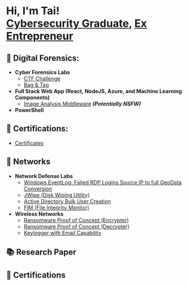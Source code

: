<h1>Hi, I'm Tai! <br/><a href="https://github.com/analyst133">Cybersecurity Graduate</a>, <a href="https://www.linkedin.com/in/khaja-taiyab-mohiuddin/">Ex Entrepreneur</a> </h1>

<h2>📜 Digital Forensics:</h2>

- <b>Cyber Forensics Labs</b>
  - [CTF Challenge](https://github.com/analyst133/Digital-Forensics/blob/main/CTF%20Challenge.md)
  - [Bag & Tag](https://github.com/analyst133/Digital-Forensics/blob/main/Bag%20&%20Tag.md)
- <b>Full Stack Web App (React, NodeJS, Azure, and Machine Learning Components)</b>
  - [Image Analysis Middleware](https://github.com/joshmadakor1/4chan-Image-Analysis-Middleware-C964) <b><i>(Potentially NSFW)</b></i>
- <b>PowerShell</b>
<h2>📜 Certifications:</h2>

  - [Certificates](https://github.com/analyst133/Certifications/blob/main/README.md)
 

<h2>🔂 Networks</h2>

- <b>Network Defense Labs</b>
  - [Windows EventLog: Failed RDP Logins Source IP to full GeoData Conversion](https://github.com/joshmadakor1/Sentinel-Lab)
  - [JWipe (Disk Wiping Utility)](https://github.com/joshmadakor1/Jwipe.PowerShell)
  - [Active Directory Bulk User Creation](https://github.com/joshmadakor1/AD_PS)
  - [FIM (File Integrity Monitor)](https://github.com/joshmadakor1/PowerShell-Integrity-FIM)
- <b>Wireless Networks</b>
  - [Ransomware Proof of Concept (Encrypter)](https://github.com/joshmadakor1/EncrypterPOC)
  - [Ransomware Proof of Concept (Decrypter)](https://github.com/joshmadakor1/DecrypterPOC)
  - [Keylogger with Email Capability](https://github.com/joshmadakor1/Key-Logger-With-Email)

<h2>📚 Research Paper</h2>
<h2>📜 Certifications</h2>



[facebook]: https://www.facebook.com/khajataiyabmohiuddin/
[linkedin]: https://linkedin.com/in/khaja-taiyab-mohiuddin/

<!--
**joshmadakor1/joshmadakor1** is a ✨ _special_ ✨ repository because its `README.md` (this file) appears on your GitHub profile.

Here are some ideas to get you started:

- 🔭 I’m currently working on ...
- 🌱 I’m currently learning ...
- 👯 I’m looking to collaborate on ...
- 🤔 I’m looking for help with ...
- 💬 Ask me about ...
- 📫 How to reach me: ...
- 😄 Pronouns: ...
- ⚡ Fun fact: ...
-->
